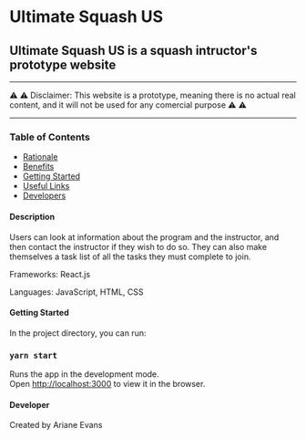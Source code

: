 # Ultimate Squash US

## Ultimate Squash US is a squash intructor's prototype website

___

⚠️ ⚠️ Disclaimer: This website is a prototype, meaning there is no actual real content, and it will not be used for any comercial purpose ⚠️ ⚠️ 
___


### Table of Contents

* [Rationale](#Rationale)
* [Benefits](#Benefits)
* [Getting Started](#Getting_Started)
* [Useful Links](#Useful_Links)
* [Developers](#Developers)


#### Description

Users can look at information about the program and the instructor, and then contact the instructor if they wish to do so. They can also make themselves a task list of all the tasks they must complete to join.


Frameworks: React.js

Languages: JavaScript, HTML, CSS


#### Getting Started

In the project directory, you can run:

### `yarn start`

Runs the app in the development mode.\
Open [http://localhost:3000](http://localhost:3000) to view it in the browser.


#### Developer

Created by Ariane Evans
